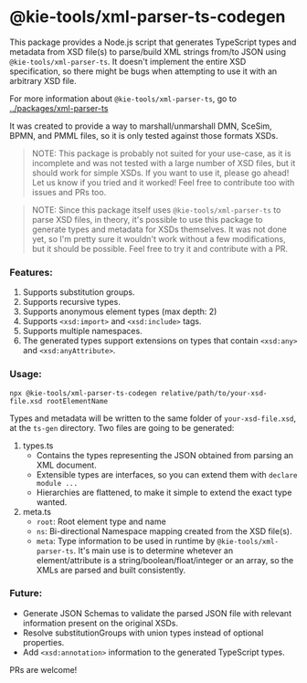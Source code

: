 <!--
   Licensed to the Apache Software Foundation (ASF) under one
   or more contributor license agreements.  See the NOTICE file
   distributed with this work for additional information
   regarding copyright ownership.  The ASF licenses this file
   to you under the Apache License, Version 2.0 (the
   "License"); you may not use this file except in compliance
   with the License.  You may obtain a copy of the License at
     http://www.apache.org/licenses/LICENSE-2.0
   Unless required by applicable law or agreed to in writing,
   software distributed under the License is distributed on an
   "AS IS" BASIS, WITHOUT WARRANTIES OR CONDITIONS OF ANY
   KIND, either express or implied.  See the License for the
   specific language governing permissions and limitations
   under the License.
-->

# @kie-tools/xml-parser-ts-codegen

This package provides a Node.js script that generates TypeScript types and metadata from XSD file(s) to parse/build XML strings from/to JSON using `@kie-tools/xml-parser-ts`. It doesn't implement the entire XSD specification, so there might be bugs when attempting to use it with an arbitrary XSD file.

For more information about `@kie-tools/xml-parser-ts`, go to [../packages/xml-parser-ts](../xml-parser-ts/README.md)

It was created to provide a way to marshall/unmarshall DMN, SceSim, BPMN, and PMML files, so it is only tested against those formats XSDs.

> NOTE: This package is probably not suited for your use-case, as it is incomplete and was not tested with a large number of XSD files, but it should work for simple XSDs. If you want to use it, please go ahead! Let us know if you tried and it worked! Feel free to contribute too with issues and PRs too.

> NOTE: Since this package itself uses `@kie-tools/xml-parser-ts` to parse XSD files, in theory, it's possible to use this package to generate types and metadata for XSDs themselves. It was not done yet, so I'm pretty sure it wouldn't work without a few modifications, but it should be possible. Feel free to try it and contribute with a PR.

### Features:

1. Supports substitution groups.
1. Supports recursive types.
1. Supports anonymous element types (max depth: 2)
1. Supports `<xsd:import>` and `<xsd:include>` tags.
1. Supports multiple namespaces.
1. The generated types support extensions on types that contain `<xsd:any>` and `<xsd:anyAttribute>`.

### Usage:

`npx @kie-tools/xml-parser-ts-codegen relative/path/to/your-xsd-file.xsd rootElementName`

Types and metadata will be written to the same folder of `your-xsd-file.xsd`, at the `ts-gen` directory. Two files are going to be generated:

1. types.ts
   - Contains the types representing the JSON obtained from parsing an XML document.
   - Extensible types are interfaces, so you can extend them with `declare module ...`
   - Hierarchies are flattened, to make it simple to extend the exact type wanted.
2. meta.ts
   - `root`: Root element type and name
   - `ns`: Bi-directional Namespace mapping created from the XSD file(s).
   - `meta`: Type information to be used in runtime by `@kie-tools/xml-parser-ts`. It's main use is to determine whetever an element/attribute is a string/boolean/float/integer or an array, so the XMLs are parsed and built consistently.

### Future:

- Generate JSON Schemas to validate the parsed JSON file with relevant information present on the original XSDs.
- Resolve substitutionGroups with union types instead of optional properties.
- Add `<xsd:annotation>` information to the generated TypeScript types.

PRs are welcome!
